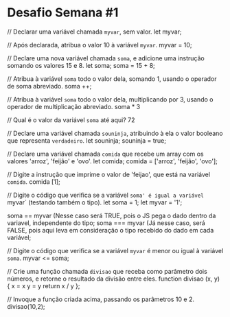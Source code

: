 # Desafio Semana #1

// Declarar uma variável chamada `myvar`, sem valor.
let myvar;

// Após declarada, atribua o valor 10 à variável `myvar`.
myvar = 10;

// Declare uma nova variável chamada `soma`, e adicione uma instrução somando os valores 15 e 8.
let soma;
soma = 15 + 8;

// Atribua à variável `soma` todo o valor dela, somando 1, usando o operador de soma abreviado.
soma ++;

// Atribua à variável `soma` todo o valor dela, multiplicando por 3, usando o operador de multiplicação abreviado.
soma * 3

// Qual é o valor da variável `soma` até aqui?
72

// Declare uma variável chamada `souninja`, atribuindo à ela o valor booleano que representa `verdadeiro`.
let souninja;
souninja = true;

// Declare uma variável chamada `comida` que recebe um array com os valores 'arroz', 'feijão' e 'ovo'.
let comida;
comida = ['arroz', 'feijão', 'ovo'];

// Digite a instrução que imprime o valor de 'feijao', que está na variável `comida`.
comida [1];

// Digite o código que verifica se a variável `soma' é igual a variável `myvar` (testando também o tipo).
let soma = 1;
let myvar = '1';

soma == myvar  (Nesse caso será TRUE, pois o JS pega o dado dentro da variavel, independente do tipo;
soma === myvar (Já nesse caso, será FALSE, pois aqui leva em consideração o tipo recebido do dado em cada variável;

// Digite o código que verifica se a variável `myvar` é menor ou igual à variável `soma`.
myvar <= soma;

// Crie uma função chamada `divisao` que receba como parâmetro dois números, e retorne o resultado da divisão entre eles.
function divisao (x, y) {
  x = x
  y = y 
  return x / y
  };

// Invoque a função criada acima, passando os parâmetros 10 e 2.
divisao(10,2);
